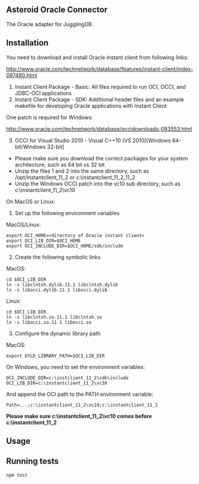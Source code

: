 ## Asteroid Oracle Connector

The Oracle adapter for JugglingDB.

## Installation

You need to download and install Oracle instant client from following links:

http://www.oracle.com/technetwork/database/features/instant-client/index-097480.html

1. Instant Client Package - Basic: All files required to run OCI, OCCI, and JDBC-OCI applications
2. Instant Client Package - SDK: Additional header files and an example makefile for developing Oracle applications with Instant Client

One patch is required for Windows:

http://www.oracle.com/technetwork/database/occidownloads-083553.html

3. OCCI for Visual Studio 2010 - Visual C++10 (VS 2010)[Windows 64-bit/Windows 32-bit]


<ul>
<li>Please make sure you download the correct packages for your system architecture, such as 64 bit vs 32 bit
<li>Unzip the files 1 and 2 into the same directory, such as /opt/instantclient_11_2 or c:\instantclient_11_2_11_2
<li>Unzip the Windows OCCI patch into the vc10 sub directory, such as c:\instantclient_11_2\vc10
</ul>


On MacOS or Linux:

1. Set up the following environment variables

MacOS/Linux:

    export OCI_HOME=<directory of Oracle instant client>
    export OCI_LIB_DIR=$OCI_HOME
    export OCI_INCLUDE_DIR=$OCI_HOME/sdk/include

2. Create the following symbolic links

MacOS:

    cd $OCI_LIB_DIR
    ln -s libclntsh.dylib.11.1 libclntsh.dylib
    ln -s libocci.dylib.11.1 libocci.dylib

Linux:

    cd $OCI_LIB_DIR
    ln -s libclntsh.so.11.1 libclntsh.so 
    ln -s libocci.so.11.1 libocci.so 

3. Configure the dynamic library path

MacOS:

    export DYLD_LIBRARY_PATH=$OCI_LIB_DIR

On Windows, you need to set the environment variables:

    OCI_INCLUDE_DIR=c:\instclient_11_2\sdk\include
    OCI_LIB_DIR=c:\instantclient_11_2\vc10

And append the OCI path to the PATH environment variable:

    Path=...;c:\instantclient_11_2\vc10;c:\instantclient_11_2

**Please make sure c:\instantclient_11_2\vc10 comes before c:\instantclient_11_2**

## Usage

## Running tests

    npm test


